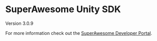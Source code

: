 SuperAwesome Unity SDK
==========================

Version 3.0.9

For more information check out the [SuperAwesome Developer Portal](http://developers.superawesome.tv/docs/unitysdk_v2).
